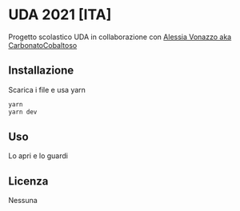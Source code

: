 # UDA 2021 [ITA]
Progetto scolastico UDA in collaborazione con [Alessia Vonazzo aka CarbonatoCobaltoso](https://github.com/CarbonatoCobaltoso)
## Installazione

Scarica i file e usa yarn
```bash
yarn
yarn dev
```

## Uso
Lo apri e lo guardi

## Licenza
Nessuna
